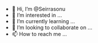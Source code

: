 - 👋 Hi, I’m @Seirrasonu
- 👀 I’m interested in ...
- 🌱 I’m currently learning ...
- 💞️ I’m looking to collaborate on ...
- 📫 How to reach me ...

<!---
Seirrasonu/Seirrasonu is a ✨ special ✨ repository because its `README.md` (this file) appears on your GitHub profile.
You can click the Preview link to take a look at your changes.
--->
